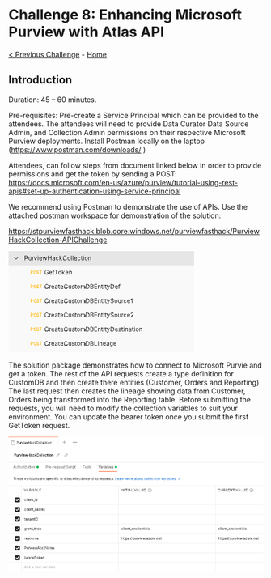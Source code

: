 # Challenge 8: Enhancing Microsoft Purview with Atlas API

[< Previous Challenge](./Challenge7.md) - [Home](../readme.md)


## Introduction

Duration: 45 – 60 minutes. 

Pre-requisites: Pre-create a Service Principal which can be provided to the attendees. The attendees will need to provide Data Curator Data Source Admin, and Collection Admin permissions on their respective Microsoft Purview deployments. 
Install Postman locally on the laptop (https://www.postman.com/downloads/ )

Attendees, can follow steps from document linked below in order to provide permissions and get the token by sending a POST:
https://docs.microsoft.com/en-us/azure/purview/tutorial-using-rest-apis#set-up-authentication-using-service-principal

We recommend using Postman to demonstrate the use of APIs. Use the attached postman workspace for demonstration of the solution: 

https://stpurviewfasthack.blob.core.windows.net/purviewfasthack/PurviewHackCollection-APIChallenge  

![screenshot](./screenshotChallenge81.png)

The solution package demonstrates how to connect to Microsoft Purvie and get a token. The rest of the API requests create a type definition for CustomDB and then create there entities (Customer, Orders and Reporting). The last request then creates the lineage showing data from Customer, Orders being transformed into the Reporting table.
Before submitting the requests, you will need to modify the collection variables to suit your environment. You can update the bearer token once you submit the first GetToken request.


![screenshot](./screenshotChallenge82.png)
